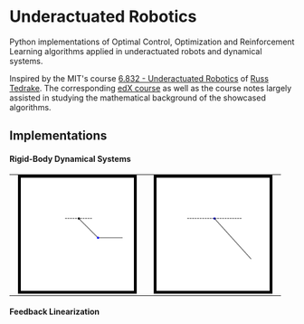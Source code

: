 # Underactuated Robotics

Python implementations of Optimal Control, Optimization and Reinforcement Learning algorithms
applied in underactuated robots and dynamical systems.

Inspired by the MIT's course [6.832 - Underactuated Robotics](http://underactuated.mit.edu/underactuated.html) 
of [Russ Tedrake](http://groups.csail.mit.edu/locomotion/russt.html).
The corresponding [edX course](https://courses.edx.org/courses/course-v1:MITx+6.832x_2+3T2015/course/) as well as the course notes largely assisted in studying the mathematical background of the showcased
algorithms.

## Implementations

#### Rigid-Body Dynamical Systems

<table>
  <tr>
    <td style="padding:0 15px;"><img src="./assets/acrobot_passive.gif" width="200px" style="border:5px solid black" /></td>
    <td style="padding:0 15px;"><img src="./assets/pendulum_passive.gif" width="200px" style="border:5px solid black" /></td>
  </tr>
</table>


#### Feedback Linearization
